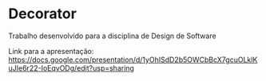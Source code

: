 # Decorator
Trabalho desenvolvido para a disciplina de Design de Software

Link para a apresentação: https://docs.google.com/presentation/d/1yOhISdD2b5OWCbBcX7gcuOLklKuJIe6r22-IoEqvODg/edit?usp=sharing
